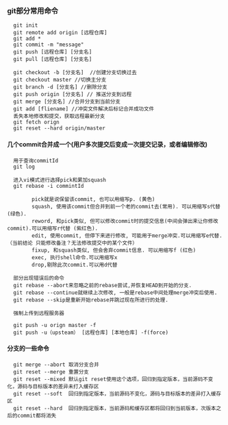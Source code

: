 ### git部分常用命令
      git init 
      git remote add origin [远程仓库]
      git add *
      git commit -m "message"
      git push [远程仓库] [分支名]
      git pull [远程仓库] [分支名]

      git checkout -b [分支名]  //创建分支切换过去
      git checkout master //切换主分支
      git branch -d [分支名] //删除分支
      git push origin [分支名] // 推送分支到远程
      git merge [分支名] //合并分支到当前分支
      git add [fliename] //冲突文件解决后标记合并成功文件
      丢失本地修改和提交，获取远程最新分支
      git fetch orign
      git reset --hard origin/master

#### 几个commit合并成一个(用户多次提交后变成一次提交记录，或者编辑修改)

      用于查询commitId
      git log 
      
      进入vi模式进行选择pick和累加squash 
      git rebase -i commintId 
      
            pick就是说保留该commit, 也可以用缩写p. (黄色)
            squash, 使用该commit但合并到前一个老的commit去(常用). 可以用缩写s代替 (绿色).
            reword, 和pick类似, 但可以修改commit时的提交信息(中间会弹出来让你修改commit).可以用缩写r代替 (紫红色).
            edit, 使用commit, 但停下来进行修改, 可能用于merge冲突.可以用缩写e代替.（当前结论 只能修改备注？无法修改提交中的某个文件）
            fixup, 和squash类似, 但会舍弃commit信息. 可以用缩写f (红色)
            exec, 执行shell命令.可以用缩写x
            drop,剔除此次commit.可以用d代替
  
      部分出现错误后的命令
      git rebase --abort来忽略之前的rebase尝试,并恢复HEAD到开始的分支.
      git rebase --continue就继续上次修改, 一般是rebase中间处理merge冲突后使用.
      git rebase --skip是重新开始rebase并跳过现在所进行的处理.

      强制上传到远程服务器

      git push -u orign master -f 
      git push -u（upsteam） [远程仓库] [本地仓库] -f(force)

#### 分支的一些命令
      git merge --abort 取消分支合并
      git reset --merge 重置分支
      git reset --mixed 默认git reset使用这个选项，回归到指定版本，当前源码不变化，源码与目标版本的差异未打入缓存区
      git reset --soft  回归到指定版本，当前源码不变化，源码与目标版本的差异打入缓存区
      git reset --hard  回归到指定版本，当前源码和缓存区都将回归到当前版本，次版本之后的commit都将消失
  
  
  
